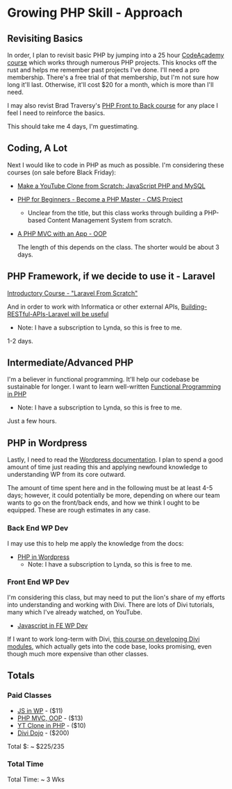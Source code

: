 # Growing PHP Skill - Approach

## Revisiting Basics

In order, I plan to revisit basic PHP by jumping into a 25 hour [CodeAcademy course](https://www.codecademy.com/learn/learn-php) which works through numerous PHP projects. This knocks off the rust and helps me remember past projects I've done. I'll need a pro membership. There's a free trial of that membership, but I'm not sure how long it'll last. Otherwise, it'll cost $20 for a month, which is more than I'll need.

I may also revist Brad Traversy's [PHP Front to Back course](https://www.youtube.com/playlist?list=PLillGF-Rfqbap2IB6ZS4BBBcYPagAjpjn) for any place I feel I need to reinforce the basics.

This should take me 4 days, I'm guestimating.

## Coding, A Lot

Next I would like to code in PHP as much as possible. I'm considering these courses (on sale before Black Friday):

- [Make a YouTube Clone from Scratch: JavaScript PHP and MySQL](https://www.udemy.com/course/youtube-clone/)
- [PHP for Beginners - Become a PHP Master - CMS Project](https://www.udemy.com/course/php-for-complete-beginners-includes-msql-object-oriented/)

  - Unclear from the title, but this class works through building a PHP-based Content Management System from scratch.

- [A PHP MVC with an App - OOP](https://www.udemy.com/course/object-oriented-php-mvc/)

  The length of this depends on the class. The shorter would be about 3 days.

## PHP Framework, if we decide to use it - Laravel

[Introductory Course - "Laravel From Scratch"](https://www.youtube.com/playlist?list=PLillGF-RfqbYhQsN5WMXy6VsDMKGadrJ-)

And in order to work with Informatica or other external APIs, [Building-RESTful-APIs-Laravel will be useful](https://www.lynda.com/PHP-tutorials/Building-RESTful-APIs-Laravel/677182-2.html)

- Note: I have a subscription to Lynda, so this is free to me.

1-2 days.

## Intermediate/Advanced PHP

I'm a believer in functional programming. It'll help our codebase be sustainable for longer. I want to learn well-written [Functional Programming in PHP](https://www.lynda.com/Python-tutorials/Functional-Programming-PHP/2823102-2.html)

- Note: I have a subscription to Lynda, so this is free to me.

Just a few hours.

## PHP in Wordpress

Lastly, I need to read the [Wordpress documentation](https://make.wordpress.org/core/handbook/contribute/codebase/). I plan to spend a good amount of time just reading this and applying newfound knowledge to understanding WP from its core outward.

The amount of time spent here and in the following must be at least 4-5 days; however, it could potentially be more, depending on where our team wants to go on the front/back ends, and how we think I ought to be equipped. These are rough estimates in any case.

### Back End WP Dev

I may use this to help me apply the knowledge from the docs:

- [PHP in Wordpress](https://www.lynda.com/PHP-tutorials/PHP-WordPress/2833095-2.html)
  - Note: I have a subscription to Lynda, so this is free to me.

### Front End WP Dev

I'm considering this class, but may need to put the lion's share of my efforts into understanding and working with Divi. There are lots of Divi tutorials, many which I've already watched, on YouTube.

- [Javascript in FE WP Dev](https://www.udemy.com/course/gutenberg/)

If I want to work long-term with Divi, [this course on developing Divi modules](https://www.udemy.com/course/divi-dojo/), which actually gets into the code base, looks promising, even though much more expensive than other classes.

## Totals

### Paid Classes

- [JS in WP](https://www.udemy.com/course/gutenberg/) - ($11)
- [PHP MVC, OOP](https://www.udemy.com/course/object-oriented-php-mvc/) - ($13)
- [YT Clone in PHP](https://www.udemy.com/course/youtube-clone/) - ($10)
- [Divi Dojo](https://www.udemy.com/course/divi-dojo/) - ($200)

Total $: ~ $225/235

### Total Time

Total Time: ~ 3 Wks
